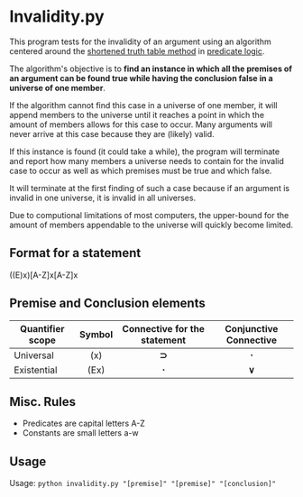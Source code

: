 # Invalidity.py

This program tests for the invalidity of an argument using an algorithm centered around the [shortened truth table method](http://ocw.mit.edu/courses/linguistics-and-philosophy/24-241-logic-i-fall-2005/readings/chp08.pdf) in [predicate logic](http://en.wikipedia.org/wiki/Predicate_logic).

The algorithm's objective is to **find an instance in which all the premises of an 
argument can be found true while having the conclusion false in a universe of one member**.

If the algorithm cannot find this case in a universe of one member, it will append members to the universe until it reaches a point in which the amount of members allows for this case to occur. Many arguments will never arrive at this case because they are (likely) valid.

If this instance is found (it could take a while), the program will terminate and report how many members a universe needs to contain for the invalid case to occur as well as which premises must be true and which false.

It will terminate at the first finding of such a case because if an argument is invalid in one universe, it is invalid in all universes. 

Due to computional limitations of most computers, the upper-bound for the amount of members
appendable to the universe will quickly become limited.

## Format for a statement

((E)x)[A-Z]x[A-Z]x


## Premise and Conclusion elements

| Quantifier scope		| Symbol	| Connective for the statement | Conjunctive Connective	|
| ----------------------|:---------:|:----------------------------:|:----------------------:|
| Universal				|	(x)		|	**&sup;**				   |	**&sdot;**			|
| Existential			|	(Ex)	|	**&sdot;**                 |	**&or;**			|


## Misc. Rules

* Predicates are capital letters A-Z
* Constants are small letters a-w

## Usage

Usage: `python invalidity.py "[premise]" "[premise]" "[conclusion]"`
